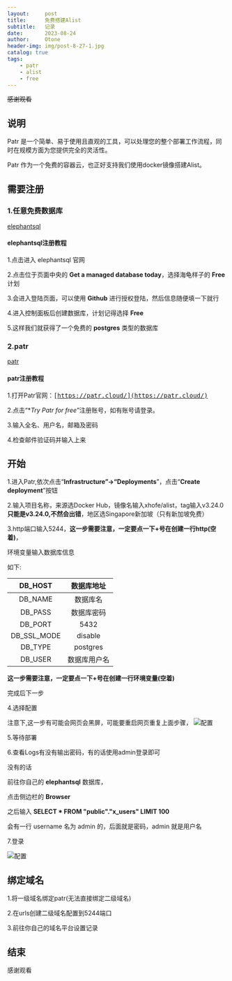```yaml
---
layout:     post
title:      免费搭建Alist
subtitle:   记录
date:       2023-08-24
author:     Otone
header-img: img/post-8-27-1.jpg
catalog: true
tags:
    - patr
    - alist
    - free
---
```


<del>感谢观看 </del>

## 说明

Patr 是一个简单、易于使用且直观的工具，可以处理您的整个部署工作流程，同时在规模方面为您提供完全的灵活性。

Patr 作为一个免费的容器云，也正好支持我们使用docker镜像搭建Alist。

## 需要注册

### 1.任意免费数据库

 [elephantsql](https://www.elephantsql.com/)

#### elephantsql注册教程

1.点击进入 elephantsql 官网

2.点击位于页面中央的 **Get a managed database today**，选择海龟样子的 **Free** 计划

3.会进入登陆页面，可以使用 **Github** 进行授权登陆，然后信息随便填一下就行

4.进入控制面板后创建数据库，计划记得选择 **Free**

5.这样我们就获得了一个免费的 **postgres** 类型的数据库

### 2.patr

 [patr](https://patr.cloud/)

#### patr注册教程

1.打开Patr官网：<kbd>[https://patr.cloud/](https://patr.cloud/)</kbd>

2.点击“**Try Patr for free*”注册账号，如有账号请登录。

3.输入全名、用户名，邮箱及密码

4.检查邮件验证码并输入上来

## 开始

1.进入Patr,依次点击“**Infrastructure”→“Deployments**”，点击“**Create deployment**”按钮

2.输入项目名称，来源选Docker Hub，镜像名输入xhofe/alist，tag输入v3.24.0 **只能是v3.24.0,不然会出错**，地区选Singapore新加坡（只有新加坡免费）

3.http端口输入5244，**这一步需要注意，一定要点一下+号在创建一行http(空着)**，

环境变量输入数据库信息

如下:

|DB_HOST	|数据库地址|
|:-:|:-:|
|DB_NAME	|数据库名|
|DB_PASS	|数据库密码|
|DB_PORT	|5432|
|DB_SSL_MODE	|disable|
|DB_TYPE	|postgres|
|DB_USER	|数据库用户名|

**这一步需要注意，一定要点一下+号在创建一行环境变量(空着)**

完成后下一步

4.选择配置

注意下,这一步有可能会网页会黑屏，可能要重启网页重复上面步骤，
![配置](https://blog.twtc.eu.org/img/113123.png)

5.等待部署

6.查看Logs有没有输出密码，有的话使用admin登录即可

没有的话

前往你自己的 **elephantsql** 数据库，

点击侧边栏的 **Browser**

之后输入 **SELECT * FROM "public"."x_users" LIMIT 100**

会有一行 username 名为 admin 的，后面就是密码，admin 就是用户名

7.登录

![配置](https://blog.twtc.eu.org/img/11531.png)

## 绑定域名

1.将一级域名绑定patr(无法直接绑定二级域名)

2.在urls创建二级域名配置到5244端口

3.前往你自己的域名平台设置记录

## 结束

<kbd>感谢观看</kbd>







